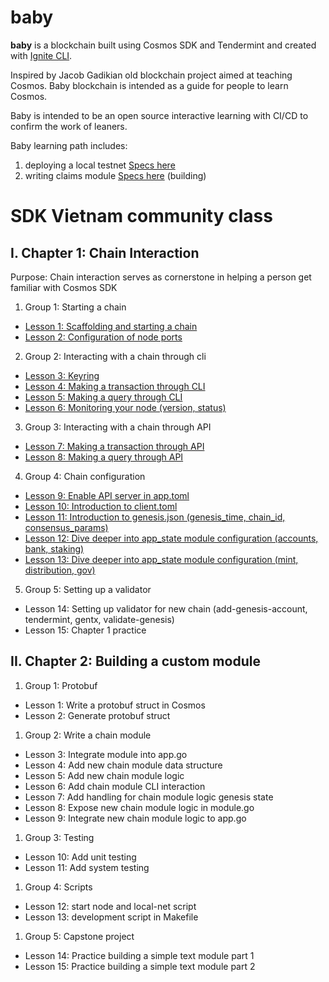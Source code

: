 # baby
**baby** is a blockchain built using Cosmos SDK and Tendermint and created with [Ignite CLI](https://ignite.com/cli).

Inspired by Jacob Gadikian old blockchain project aimed at teaching Cosmos. Baby blockchain is intended as a guide for people to learn Cosmos.

Baby is intended to be an open source interactive learning with CI/CD to confirm the work of leaners.

Baby learning path includes:
1. deploying a local testnet [Specs here](specs/testnet_spec.md)
2. writing claims module [Specs here](specs/claims_module_spec.md) (building)

# SDK Vietnam community class

## I. Chapter 1: Chain Interaction

Purpose: Chain interaction serves as cornerstone in helping a person get familiar with Cosmos SDK

1. Group 1: Starting a chain

- [Lesson 1: Scaffolding and starting a chain](docs/chapter_1/lesson_1.md)
- [Lesson 2: Configuration of node ports](docs/chapter_1/lesson_2.md)

2. Group 2: Interacting with a chain through cli

- [Lesson 3: Keyring](docs/chapter_2/lesson_3.md)
- [Lesson 4: Making a transaction through CLI](docs/chapter_2/lesson_4.md)
- [Lesson 5: Making a query through CLI](docs/chapter_2/lesson_5.md)
- [Lesson 6: Monitoring your node (version, status)](docs/chapter_2/lesson_6.md)

3. Group 3: Interacting with a chain through API

- [Lesson 7: Making a transaction through API](docs/chapter_3/lesson_7.md)
- [Lesson 8: Making a query through API](docs/chapter_3/lesson_8.md)

4. Group 4: Chain configuration

- [Lesson 9: Enable API server in app.toml](docs/chapter_4/lesson_9.md)
- [Lesson 10: Introduction to client.toml](docs/chapter_4/lesson_10.md)
- [Lesson 11: Introduction to genesis.json (genesis_time, chain_id, consensus_params)](docs/chapter_4/lesson_11.md)
- [Lesson 12: Dive deeper into app_state module configuration (accounts, bank, staking)](docs/chapter_4/lesson_12.md)
- [Lesson 13: Dive deeper into app_state module configuration (mint, distribution, gov)](docs/chapter_4/lesson_13.md)

5. Group 5: Setting up a validator

- Lesson 14: Setting up validator for new chain (add-genesis-account, tendermint, gentx, validate-genesis)
- Lesson 15: Chapter 1 practice

## II. Chapter 2: Building a custom module

1. Group 1: Protobuf
- Lesson 1: Write a protobuf struct in Cosmos
- Lesson 2: Generate protobuf struct
1. Group 2: Write a chain module
- Lesson 3: Integrate module into app.go
- Lesson 4: Add new chain module data structure
- Lesson 5: Add new chain module logic
- Lesson 6: Add chain module CLI interaction
- Lesson 7: Add handling for chain module logic genesis state
- Lesson 8: Expose new chain module logic in module.go
- Lesson 9: Integrate new chain module logic to app.go
1. Group 3: Testing
- Lesson 10: Add unit testing
- Lesson 11: Add system testing
1. Group 4: Scripts
- Lesson 12: start node and local-net script
- Lesson 13: development script in Makefile
1. Group 5: Capstone project
- Lesson 14: Practice building a simple text module part 1
- Lesson 15: Practice building a simple text module part 2
